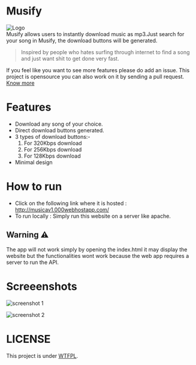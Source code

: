 # Musify
![Logo](https://github.com/aswanthkoleri/Musify/blob/master/Musify.png)
<br>
Musify allows users to instantly download music as mp3.Just search for your song in Musify, the download buttons will be generated.

> Inspired by people who hates surfing through internet to find a song and just want shit to get done very fast.

If you feel like you want to see more features please do add an issue.
This project is opensource you can also work on it by sending a pull request.
[Know more](https://aswanthkoleri.github.io/blog/2017/12/18/Musify.html)

# Features

 - Download any song of your choice.
 - Direct download buttons generated.
 - 3 types of download buttons:- 
    1. For 320Kbps download
    2. For 256Kbps download
    3. For 128Kbps download
 - Minimal design

# How to run
- Click on the following link where it is hosted : http://musicav1.000webhostapp.com/
- To run locally : Simply run this website on a server like apache.

## Warning :warning:
The app will not work simply by opening the index.html it may display the website but the functionalities wont work because the web app requires a server to run the API.
# Screeenshots

![screenshot 1](https://github.com/aswanthkoleri/Musify/blob/master/Screenshot%20from%202017-12-17%2022-08-46.png)

![screenshot 2](https://raw.github.com/aswanthkoleri/Musify/master/Screenshot%20from%202017-12-17%2022-09-09.png)
# LICENSE

This project is under [WTFPL](http://www.wtfpl.net/).
